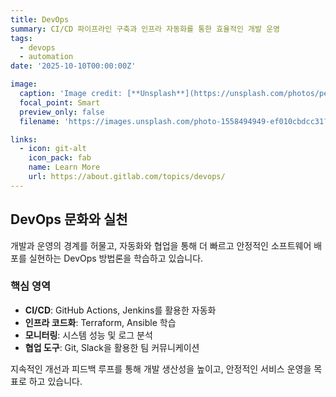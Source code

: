 ```yaml
---
title: DevOps
summary: CI/CD 파이프라인 구축과 인프라 자동화를 통한 효율적인 개발 운영
tags:
  - devops
  - automation
date: '2025-10-10T00:00:00Z'

image:
  caption: 'Image credit: [**Unsplash**](https://unsplash.com/photos/person-using-macbook-pro-on-person-s-lap-npxXWgQ33ZQ)'
  focal_point: Smart
  preview_only: false
  filename: 'https://images.unsplash.com/photo-1558494949-ef010cbdcc31?w=800&q=80'

links:
  - icon: git-alt
    icon_pack: fab
    name: Learn More
    url: https://about.gitlab.com/topics/devops/
---
```


## DevOps 문화와 실천

개발과 운영의 경계를 허물고, 자동화와 협업을 통해 더 빠르고 안정적인 소프트웨어 배포를 실현하는 DevOps 방법론을 학습하고 있습니다.

### 핵심 영역
- **CI/CD**: GitHub Actions, Jenkins를 활용한 자동화
- **인프라 코드화**: Terraform, Ansible 학습
- **모니터링**: 시스템 성능 및 로그 분석
- **협업 도구**: Git, Slack을 활용한 팀 커뮤니케이션

지속적인 개선과 피드백 루프를 통해 개발 생산성을 높이고, 안정적인 서비스 운영을 목표로 하고 있습니다.